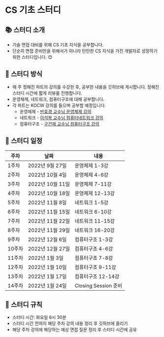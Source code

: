 # CS 기초 스터디

## 📚 스터디 소개

- 기술 면접 대비를 위해 CS 기초 지식을 공부합니다.
- 단순히 면접 준비만을 위해서가 아니라 탄탄한 CS 지식을 가진 개발자로 성장하기 위한 스터디입니다. 😊

## 📃 스터디 방식

- 매 주 정해진 파트의 강의를 수강한 후, 공부한 내용을 깃허브에 게시합니다. 정해진 스터디 시간에 짧게 리뷰를 진행합니다.
- 운영체제, 네트워크, 컴퓨터구조에 대해 공부합니다.
- 각 파트는 KOCW 강의를 들으며 공부할 예정입니다.
    - 운영체제 - [반효경 교수님 운영체제 강의](http://www.kocw.net/home/search/kemView.do?kemId=1226304)
    - 네트워크 - [이석복 교수님 컴퓨터네트워크 강의](http://www.kocw.net/home/search/kemView.do?kemId=1312397)
    - 컴퓨터구조 - [구건재 교수님 컴퓨터구조 강의](http://www.kocw.net/home/cview.do?cid=ece82002147d50b3)
    
## 📅 스터디 일정

|주차|날짜|내용|
|---|---|---|
|1주차|2022년 9월 27일|운영체제 1-3강|
|2주차|2022년 10월 4일|운영체제 4-6강|
|3주차|2022년 10월 11일|운영체제 7-11강|
|4주차|2022년 10월 18일|운영체제 12-13강|
|5주차|2022년 11월 8일|네트워크 1-5강|
|6주차|2022년 11월 15일|네트워크 6-10강|
|7주차|2022년 11월 22일|네트워크 11-15강|
|8주차|2022년 11월 29일|네트워크 16-20강|
|9주차|2022년 12월 6일|컴퓨터구조 1-3강|
|10주차|2022년 12월 27일|컴퓨터구조 4-6강|
|11주차|2022년 1월 3일|컴퓨터구조 7-8강|
|12주차|2022년 1월 10일|컴퓨터구조 9-11강|
|13주차|2022년 1월 17일|컴퓨터구조 12-14강|
|14주차|2022년 1월 24일|Closing Session 준비|

## 📌 스터디 규칙

- 스터디 시간: 화요일 6시 30분
- 스터디 시간 전까지 해당 주차 강의 내용 정리 후 깃허브에 올리기
- 해당 주차 강의에 해당하는 예상 면접 질문 정리 후 스터디 시간에 공유
